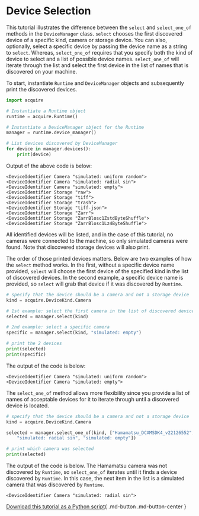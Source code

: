 # Device Selection

This tutorial illustrates the difference between the `select` and `select_one_of` methods in the `DeviceManager` class. `select` chooses the first discovered device of a specific kind, camera or storage device. You can also, optionally, select a specific device by passing the device name as a string to `select`. Whereas, `select_one_of` requires that you specify both the kind of device to select and a list of possible device names. `select_one_of` will iterate through the list and select the first device in the list of names that is discovered on your machine.

To start, instantiate `Runtime` and `DeviceManager` objects and subsequently print the discovered devices.

```python
import acquire

# Instantiate a Runtime object
runtime = acquire.Runtime()

# Instantiate a DeviceManager object for the Runtime
manager = runtime.device_manager()

# List devices discovered by DeviceManager
for device in manager.devices():
    print(device)
```

Output of the above code is below:

```
<DeviceIdentifier Camera "simulated: uniform random">
<DeviceIdentifier Camera "simulated: radial sin">
<DeviceIdentifier Camera "simulated: empty">
<DeviceIdentifier Storage "raw">
<DeviceIdentifier Storage "tiff">
<DeviceIdentifier Storage "trash">
<DeviceIdentifier Storage "tiff-json">
<DeviceIdentifier Storage "Zarr">
<DeviceIdentifier Storage "ZarrBlosc1ZstdByteShuffle">
<DeviceIdentifier Storage "ZarrBlosc1Lz4ByteShuffle">
```

All identified devices will be listed, and in the case of this tutorial, no cameras were connected to the machine, so only simulated cameras were found. Note that discovered storage devices will also print.

The order of those printed devices matters. Below are two examples of how the `select` method works. In the first, without a specific device name provided, `select` will choose the first device of the specified kind in the list of discovered devices. In the second example, a specific device name is provided, so `select` will grab that device if it was discovered by `Runtime`.

```python
# specify that the device should be a camera and not a storage device
kind = acquire.DeviceKind.Camera

# 1st example: select the first camera in the list of discovered devices
selected = manager.select(kind)

# 2nd example: select a specific camera
specific = manager.select(kind, "simulated: empty")

# print the 2 devices
print(selected)
print(specific)
```
The output of the code is below:
```
<DeviceIdentifier Camera "simulated: uniform random">
<DeviceIdentifier Camera "simulated: empty">
```

The `select_one_of` method allows more flexibility since you provide a list of names of acceptable devices for it to iterate through until a discovered device is located.

```python
# specify that the device should be a camera and not a storage device
kind = acquire.DeviceKind.Camera

selected = manager.select_one_of(kind, ["Hamamatsu_DCAMSDK4_v22126552",
    "simulated: radial sin", "simulated: empty"])

# print which camera was selected
print(selected)
```
The output of the code is below. The Hamamatsu camera was not discovered by `Runtime`, so `select_one_of` iterates until it finds a device discovered by `Runtime`. In this case, the next item in the list is a simulated camera that was discovered by `Runtime`.
```
<DeviceIdentifier Camera "simulated: radial sin">
```

[Download this tutorial as a Python script](select.py){ .md-button .md-button-center }
